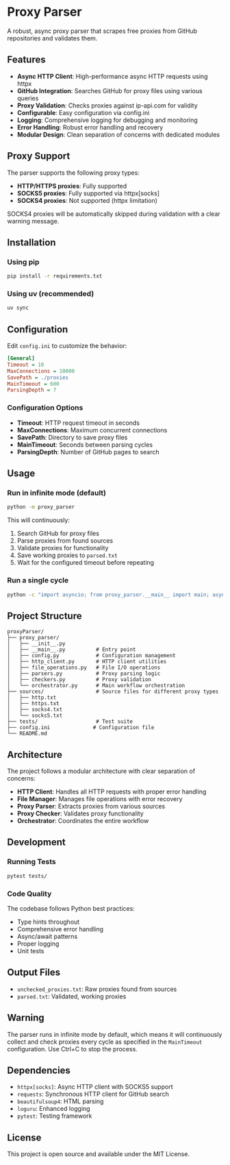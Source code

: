 # Proxy Parser

A robust, async proxy parser that scrapes free proxies from GitHub repositories and validates them.

## Features

- **Async HTTP Client**: High-performance async HTTP requests using httpx
- **GitHub Integration**: Searches GitHub for proxy files using various queries
- **Proxy Validation**: Checks proxies against ip-api.com for validity
- **Configurable**: Easy configuration via config.ini
- **Logging**: Comprehensive logging for debugging and monitoring
- **Error Handling**: Robust error handling and recovery
- **Modular Design**: Clean separation of concerns with dedicated modules

## Proxy Support

The parser supports the following proxy types:

- **HTTP/HTTPS proxies**: Fully supported
- **SOCKS5 proxies**: Fully supported via httpx[socks]
- **SOCKS4 proxies**: Not supported (httpx limitation)

SOCKS4 proxies will be automatically skipped during validation with a clear warning message.

## Installation

### Using pip

```bash
pip install -r requirements.txt
```

### Using uv (recommended)

```bash
uv sync
```

## Configuration

Edit `config.ini` to customize the behavior:

```ini
[General]
Timeout = 10
MaxConnections = 10000
SavePath = ./proxies
MainTimeout = 600
ParsingDepth = 7
```

### Configuration Options

- **Timeout**: HTTP request timeout in seconds
- **MaxConnections**: Maximum concurrent connections
- **SavePath**: Directory to save proxy files
- **MainTimeout**: Seconds between parsing cycles
- **ParsingDepth**: Number of GitHub pages to search

## Usage

### Run in infinite mode (default)

```bash
python -m proxy_parser
```

This will continuously:
1. Search GitHub for proxy files
2. Parse proxies from found sources
3. Validate proxies for functionality
4. Save working proxies to `parsed.txt`
5. Wait for the configured timeout before repeating

### Run a single cycle

```bash
python -c "import asyncio; from proxy_parser.__main__ import main; asyncio.run(main())"
```

## Project Structure

```
proxyParser/
├── proxy_parser/
│   ├── __init__.py
│   ├── __main__.py          # Entry point
│   ├── config.py            # Configuration management
│   ├── http_client.py       # HTTP client utilities
│   ├── file_operations.py   # File I/O operations
│   ├── parsers.py           # Proxy parsing logic
│   ├── checkers.py          # Proxy validation
│   └── orchestrator.py      # Main workflow orchestration
├── sources/                 # Source files for different proxy types
│   ├── http.txt
│   ├── https.txt
│   ├── socks4.txt
│   └── socks5.txt
├── tests/                   # Test suite
├── config.ini              # Configuration file
└── README.md
```

## Architecture

The project follows a modular architecture with clear separation of concerns:

- **HTTP Client**: Handles all HTTP requests with proper error handling
- **File Manager**: Manages file operations with error recovery
- **Proxy Parser**: Extracts proxies from various sources
- **Proxy Checker**: Validates proxy functionality
- **Orchestrator**: Coordinates the entire workflow

## Development

### Running Tests

```bash
pytest tests/
```

### Code Quality

The codebase follows Python best practices:
- Type hints throughout
- Comprehensive error handling
- Async/await patterns
- Proper logging
- Unit tests

## Output Files

- `unchecked_proxies.txt`: Raw proxies found from sources
- `parsed.txt`: Validated, working proxies

## Warning

The parser runs in infinite mode by default, which means it will continuously collect and check proxies every cycle as specified in the `MainTimeout` configuration. Use Ctrl+C to stop the process.

## Dependencies

- `httpx[socks]`: Async HTTP client with SOCKS5 support
- `requests`: Synchronous HTTP client for GitHub search
- `beautifulsoup4`: HTML parsing
- `loguru`: Enhanced logging
- `pytest`: Testing framework

## License

This project is open source and available under the MIT License.
